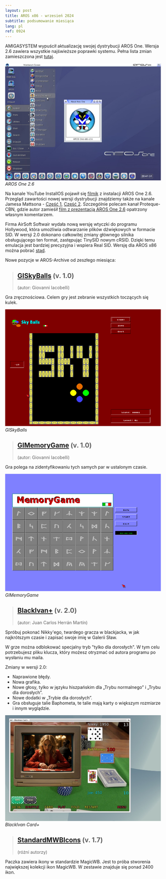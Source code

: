 ```yaml
---
layout: post
title: AROS x86 - wrzesień 2024
subtitle: podsumowanie miesiąca
lang: pl
ref: 0924
---
```


AMIGASYSTEM wypuścił aktualizację swojej dystrybucji AROS One. Wersja 2.6 zawiera wszystkie najświeższe poprawki systemu. Pełna lista zmian zamieszczona jest [tutaj](https://arosworld.org/infusions/forum/viewthread.php?thread_id=1124&pid=6231#post_6231).

![AROS One 2.6](/assets/img/0924/arosone26.jpg)
*AROS One 2.6*

Na kanale YouTube InstallOS pojawił się [filmik](https://www.youtube.com/watch?v=M7YjufrJqDs) z instalacji AROS One 2.6. Przegląd zawartości nowej wersji dystrybucji znajdziemy także na kanale Jamesa Mattsona - [Część 1](https://www.youtube.com/watch?v=Ml3XaQaqcQw), [Część 2](https://www.youtube.com/watch?v=Jx1kLvR9fs4). Szczególnie polecam kanał Proteque-CBN, gdzie autor zamieśił [film z prezentacją AROS One 2.6](https://www.youtube.com/watch?v=ZNXauy5m5Wc) opatrzony własnym komentarzem.

Firma AirSoft Softwair wydała nową wersję wtyczki do programu Hollywood, która umożliwia odtwarzanie plików dźwiękowych w formacie SID. W wersji 2.0 dokonano całkowitej zmiany głównego silnika obsługującego ten format, zastępując TinySID nowym cRSID. Dzięki temu emulacja jest bardziej precyzyjna i wspiera Real SID. Wersję dla AROS x86 można pobrać [stąd](https://www.hollywood-mal.com/download/SID_Amiga.lha).

Nowe pozycje w AROS-Archive od zeszłego miesiąca:

> ## [GISkyBalls](http://archives.aros-exec.org/?function=showfile&file=game/misc/giskyballsaros.zip) (v. 1.0)
> (autor: Giovanni Iacobelli)

Gra zręcznościowa. Celem gry jest zebranie wszystkich toczących się kulek.

![GISkyBalls](/assets/img/0924/SkyBallsAros.png)
*GISkyBalls*

> ## [GIMemoryGame](https://archives.aros-exec.org/?function=showfile&file=game/misc/gimemorygamearos.zip) (v. 1.0)
> (autor:	Giovanni Iacobelli)

Gra polega na zidentyfikowaniu tych samych par w ustalonym czasie.

![GIMemoryGame](/assets/img/0924/MemoryGameAros.png)
*GIMemoryGame*

> ## [BlackIvan+](https://archives.aros-exec.org/?function=showfile&file=game/card/blackivan.lha) (v. 2.0)
> (autor: Juan Carlos Herrán Martín)

Spróbuj pokonać Nikky'ego, twardego gracza w blackjacka, w jak najkrótszym czasie i zapisać swoje imię w Galerii Sław.  

W grze można odblokować specjalny tryb "tylko dla dorosłych". W tym celu potrzebujesz pliku klucza, który możesz otryzmać od autora programu po wysłaniu mu maila.

Zmiany w wersji 2.0:
- Naprawione błędy.
- Nowa grafika.
- Nowe głosy, tylko w języku hiszpańskim dla „Trybu normalnego” i „Trybu dla dorosłych”.
- Nowe dodatki w „Trybie dla dorosłych”.
- Gra obsługuje talie Baphometa, te talie mają karty o większym rozmiarze i innym wyglądzie.

![BlackIvan+](/assets/img/0924/blackivancard.jpg)
*BlackIvan Card+*

> ## [StandardMWBIcons](https://archives.aros-exec.org/?function=showfile&file=graphics/icon/standardmagicwb.lha) (v. 1.7)
> (różni autorzy)

Paczka zawiera ikony w standardzie MagicWB. Jest to próba stworenia największej kolekcji ikon MagicWB. W zestawie znajduje się ponad 2400 ikon.


